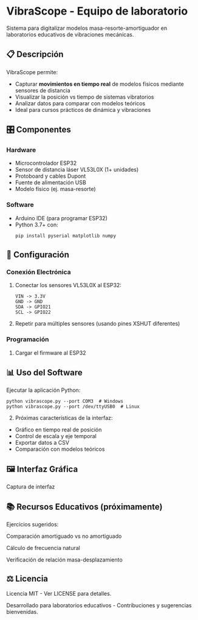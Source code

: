 # VibraScope - Equipo de laboratorio

Sistema para digitalizar modelos masa-resorte-amortiguador en laboratorios educativos de vibraciones mecánicas.

## 📋 Descripción
VibraScope permite:
- Capturar **movimientos en tiempo real** de modelos físicos mediante sensores de distancia
- Visualizar la posición vs tiempo de sistemas vibratorios
- Analizar datos para comparar con modelos teóricos
- Ideal para cursos prácticos de dinámica y vibraciones

## 🎛 Componentes
### Hardware
- Microcontrolador ESP32
- Sensor de distancia láser VL53L0X (1+ unidades)
- Protoboard y cables Dupont
- Fuente de alimentación USB
- Modelo físico (ej. masa-resorte)

### Software
- Arduino IDE (para programar ESP32)
- Python 3.7+ con:
  ```bash
  pip install pyserial matplotlib numpy
  ```
## 🔌 Configuración
### Conexión Electrónica
1. Conectar los sensores VL53L0X al ESP32: 
    ```
    VIN -> 3.3V
    GND -> GND
    SDA -> GPIO21
    SCL -> GPIO22
    ```
2. Repetir para múltiples sensores (usando pines XSHUT diferentes)

### Programación
1. Cargar el firmware al ESP32

## 📊 Uso del Software
Ejecutar la aplicación Python:
```
python vibrascope.py --port COM3  # Windows
python vibrascope.py --port /dev/ttyUSB0  # Linux
```

2. Próximas características de la interfaz:
- Gráfico en tiempo real de posición
- Control de escala y eje temporal
- Exportar datos a CSV
- Comparación con modelos teóricos

## 🖼️ Interfaz Gráfica
Captura de interfaz <!-- Agregar captura real -->

## 📚 Recursos Educativos (próximamente)
Ejercicios sugeridos:

Comparación amortiguado vs no amortiguado

Cálculo de frecuencia natural

Verificación de relación masa-desplazamiento

## ⚖️ Licencia
Licencia MIT - Ver LICENSE para detalles.

Desarrollado para laboratorios educativos - Contribuciones y sugerencias bienvenidas.